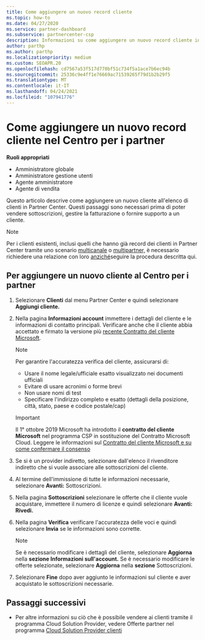 ```yaml
---
title: Come aggiungere un nuovo record cliente
ms.topic: how-to
ms.date: 04/27/2020
ms.service: partner-dashboard
ms.subservice: partnercenter-csp
description: Informazioni su come aggiungere un nuovo record cliente in Partner Center. È quindi possibile vendere le sottoscrizioni dei clienti, gestire la fatturazione o fornire supporto tecnico.
author: parthp
ms.author: parthp
ms.localizationpriority: medium
ms.custom: SEOAPR.20
ms.openlocfilehash: cd7567a53f517d770bf51c734f5a1ace7b6ec94b
ms.sourcegitcommit: 25336c9e4ff1e76669ac71539265f79d1b2b29f5
ms.translationtype: MT
ms.contentlocale: it-IT
ms.lasthandoff: 04/24/2021
ms.locfileid: "107941776"
---
```

# <a name="how-to-add-a-new-customer-record-in-partner-center"></a>Come aggiungere un nuovo record cliente nel Centro per i partner

**Ruoli appropriati**

- Amministratore globale
- Amministratore gestione utenti
- Agente amministratore
- Agente di vendita

Questo articolo descrive come aggiungere un nuovo cliente all'elenco di clienti in Partner Center. Questi passaggi sono necessari prima di poter vendere sottoscrizioni, gestire la fatturazione o fornire supporto a un cliente.

>[!NOTE]
>Per i clienti esistenti, inclusi quelli che hanno già record dei clienti in Partner Center tramite uno scenario [multicanale](multichannel.md) o [multipartner,](multipartner.md) è necessario richiedere una relazione con loro [anziché](request-a-relationship-with-a-customer.md)seguire la procedura descritta qui.

## <a name="to-add-a-new-customer-in-partner-center"></a>Per aggiungere un nuovo cliente al Centro per i partner

1. Selezionare **Clienti** dal menu Partner Center e quindi selezionare **Aggiungi cliente.**

2. Nella pagina **Informazioni account** immettere i dettagli del cliente e le informazioni di contatto principali. Verificare anche che il cliente abbia accettato e firmato la versione più [recente Contratto del cliente Microsoft](agreements.md).

   >[!NOTE]
   >
   >Per garantire l'accuratezza verifica del cliente, assicurarsi di:
   >
   >- Usare il nome legale/ufficiale esatto visualizzato nei documenti ufficiali
   >- Evitare di usare acronimi o forme brevi
   >- Non usare nomi di test
   >- Specificare l'indirizzo completo e esatto (dettagli della posizione, città, stato, paese e codice postale/cap)

   >[!IMPORTANT]
   > Il 1° ottobre 2019 Microsoft ha introdotto il **contratto del cliente Microsoft** nel programma CSP in sostituzione del Contratto Microsoft Cloud. Leggere le informazioni sul [Contratto del cliente Microsoft e su come confermare il consenso](confirm-customer-agreement.md)
  
3. Se si è un provider indiretto, selezionare dall'elenco il rivenditore indiretto che si vuole associare alle sottoscrizioni del cliente.

4. Al termine dell'immissione di tutte le informazioni necessarie, selezionare **Avanti:** Sottoscrizioni.

5. Nella pagina **Sottoscrizioni** selezionare le offerte che il cliente vuole acquistare, immettere il numero di licenze e quindi selezionare **Avanti: Rivedi.**

6. Nella pagina **Verifica** verificare l'accuratezza delle voci e quindi selezionare **Invia** se le informazioni sono corrette.

   >[!NOTE]
   >Se è necessario modificare i dettagli del cliente, selezionare **Aggiorna** nella **sezione Informazioni sull'account.** Se è necessario modificare le offerte selezionate, selezionare **Aggiorna** nella **sezione** Sottoscrizioni.

7. Selezionare **Fine** dopo aver aggiunto le informazioni sul cliente e aver acquistato le sottoscrizioni necessarie.

## <a name="next-steps"></a>Passaggi successivi

- Per altre informazioni su ciò che è possibile vendere ai clienti tramite il programma Cloud Solution Provider, vedere Offerte partner nel programma [Cloud Solution Provider clienti](csp-offers.md)

